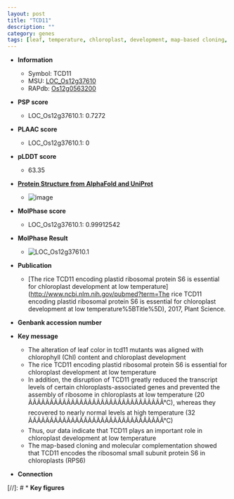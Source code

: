 ```yaml
---
layout: post
title: "TCD11"
description: ""
category: genes
tags: [leaf, temperature, chloroplast, development, map-based cloning, chloroplast development]
---
```


* **Information**  
    + Symbol: TCD11  
    + MSU: [LOC_Os12g37610](http://rice.plantbiology.msu.edu/cgi-bin/ORF_infopage.cgi?orf=LOC_Os12g37610)  
    + RAPdb: [Os12g0563200](http://rapdb.dna.affrc.go.jp/viewer/gbrowse_details/irgsp1?name=Os12g0563200)  

* **PSP score**  
    + LOC_Os12g37610.1: 0.7272 

* **PLAAC score**  
    + LOC_Os12g37610.1: 0 

* **pLDDT score**
    + 63.35

* **[Protein Structure from AlphaFold and UniProt](https://www.uniprot.org/uniprotkb/Q2QNJ6/entry#structure)**
    + ![image](https://ricepsp.github.io/images/Q2/AF-Q2QNJ6-F1.png)

* **MolPhase score**
    + LOC_Os12g37610.1: 0.99912542

* **MolPhase Result**
    + ![LOC_Os12g37610.1](https://304243504.github.io/Pictures/LOC_Os12g/LOC_Os12g37610.1.png)

* **Publication**  
    + [The rice TCD11 encoding plastid ribosomal protein S6 is essential for chloroplast development at low temperature](http://www.ncbi.nlm.nih.gov/pubmed?term=The rice TCD11 encoding plastid ribosomal protein S6 is essential for chloroplast development at low temperature%5BTitle%5D), 2017, Plant Science.

* **Genbank accession number**  

* **Key message**  
    + The alteration of leaf color in tcd11 mutants was aligned with chlorophyll (Chl) content and chloroplast development
    + The rice TCD11 encoding plastid ribosomal protein S6 is essential for chloroplast development at low temperature
    + In addition, the disruption of TCD11 greatly reduced the transcript levels of certain chloroplasts-associated genes and prevented the assembly of ribosome in chloroplasts at low temperature (20 ÃÂÃÂÃÂÃÂÃÂÃÂÃÂÃÂÃÂÃÂÃÂÃÂÃÂÃÂÃÂÃÂ°C), whereas they recovered to nearly normal levels at high temperature (32 ÃÂÃÂÃÂÃÂÃÂÃÂÃÂÃÂÃÂÃÂÃÂÃÂÃÂÃÂÃÂÃÂ°C)
    + Thus, our data indicate that TCD11 plays an important role in chloroplast development at low temperature
    + The map-based cloning and molecular complementation showed that TCD11 encodes the ribosomal small subunit protein S6 in chloroplasts (RPS6)

* **Connection**  

[//]: # * **Key figures**  


